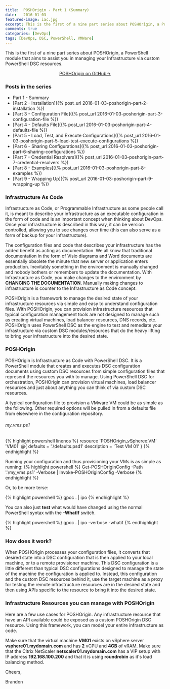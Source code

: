 ```yaml
---
title:  POSHOrigin - Part 1 (Summary)
date:   2016-01-03
featured-image: iac.jpg
excerpt: This is the first of a nine part series about POSHOrigin, a PowerShell module that aims to assist you in managing your Infrastructure via custom PowerShell DSC resources.
comments: true
categories: [DevOps]
tags: [DevOps, DSC, PowerShell, VMWare]
---
```


This is the first of a nine part series about POSHOrigin, a PowerShell module that aims to assist you in managing your Infrastructure via custom PowerShell DSC resources.

<p style="text-align: center;">
  <a target="_blank" class="btn small" href="https://github.com/devblackops/POSHOrigin">POSHOrigin on GitHub→</a>
</p>

### Posts in the series

* Part 1 - Summary
* [Part 2 - Installation]({% post_url 2016-01-03-poshorigin-part-2-installation %})
* [Part 3 - Configuration File]({% post_url 2016-01-03-poshorigin-part-3-configuration-file %})
* [Part 4 - Defaults File]({% post_url 2016-01-03-poshorigin-part-4-defaults-file %})
* [Part 5 - Load, Test, and Execute Configurations]({% post_url 2016-01-03-poshorigin-part-5-load-test-execute-configurations %})
* [Part 6 - Sharing Configurations]({% post_url 2016-01-03-poshorigin-part-6-sharing-configurations %})
* [Part 7 - Credential Resolvers]({% post_url 2016-01-03-poshorigin-part-7-credential-resolvers %})
* [Part 8 - Examples]({% post_url 2016-01-03-poshorigin-part-8-examples %})
* [Part 9 - Wrapping Up]({% post_url 2016-01-03-poshorigin-part-9-wrapping-up %})

### Infrastructure As Code

Infrastructure as Code, or Programmable Infrastructure as some people call it, is meant to describe your infrastructure as an executable configuration in the form of code and is an important concept when thinking about DevOps. Once your infrastructure is described in this way, it can be version controlled, allowing you to see changes over time (this can also serve as a form of backup for your infrastructure).

The configuration files and code that describes your infrastructure has the added benefit as acting as documentation. We all know that traditional documentation in the form of Visio diagrams and Word documents are essentially obsolete the minute that new server or application enters production. Inevitably something in the environment is manually changed and nobody bothers or remembers to update the documentation. With Infrastructure as Code, you make changes to the environment by **CHANGING THE DOCUMENTATION**. Manually making changes to infrastructure is counter to the Infrastructure as Code concept.

POSHOrigin is a framework to manage the desired state of your infrastructure resources via simple and easy to understand configuration files. With POSHOrigin, you can provision infrastructure resources that typical configuration management tools are not designed to manage such as creating virtual machines, load balancer resources, DNS records, etc. POSHOrigin uses PowerShell DSC as the engine to test and remediate your infrastructure via custom DSC modules/resources that do the heavy lifting to bring your infrastructure into the desired state.

### POSHOrigin

POSHOrigin is Infrastructure as Code with PowerShell DSC. It is a PowerShell module that creates and executes DSC configuration documents using custom DSC resources from simple configuration files that represent the resources you with to manage. Using PowerShell DSC for orchestration, POSHOrigin can provision virtual machines, load balancer resources and just about anything you can think of via custom DSC resources.

A typical configuration file to provision a VMware VM could be as simple as the following. Other required options will be pulled in from a defaults file from elsewhere in the configuration repository.

###### my_vms.ps1

{% highlight powershell linenos %}
resource 'POSHOrigin_vSpheree:VM' 'VM01' @{
    defaults = '.\defaults.psd1'
    description = 'Test VM 01'
}
{% endhighlight %}

Running your configuration and thus provisioning your VMs is as simple as running:
{% highlight powershell %}
Get-POSHOriginConfig -Path '.\my_vms.ps1' -Verbose | Invoke-POSHOriginConfig -Verbose
{% endhighlight %}

Or, to be more terse:

{% highlight powershell %}
gpoc . | ipo
{% endhighlight %}

You can also just **test** what would have changed using the normal PowerShell syntax with the **-WhatIf** switch.

{% highlight powershell %}
gpoc . | ipo -verbose -whatif
{% endhighlight %}

### How does it work?

When POSHOrigin processes your configuration files, it converts that desired state into a DSC configuration that is then applied to your local machine, or to a remote provisioner machine. This DSC configuration is a little different than typical DSC configurations designed to manage the state of the machine the configuration is applied to. Instead, this configuration and the custom DSC resources behind it, use the target machine as a proxy for testing the remote infrastructure resources are in the desired state and then using APIs specific to the resource to bring it into the desired state.

### Infrastructure Resources you can manage with POSHOrigin

Here are a few use cases for POSHOrigin. Any infrastructure resource that have an API available could be exposed as a custom POSHOrigin DSC resource. Using this framework, you can model your entire infrastructure as code.

Make sure that the virtual machine **VM01** exists on vSphere server **vsphere01.mydomain.com** and has **2** vCPU and **4GB** of vRAM.
Make sure that the Citrix NetScaler **netscaler01.mydomain.com** has a VIP setup with IP address **192.168.100.200** and that it is using **roundrobin** as it's load balancing method.

Cheers,

Brandon
